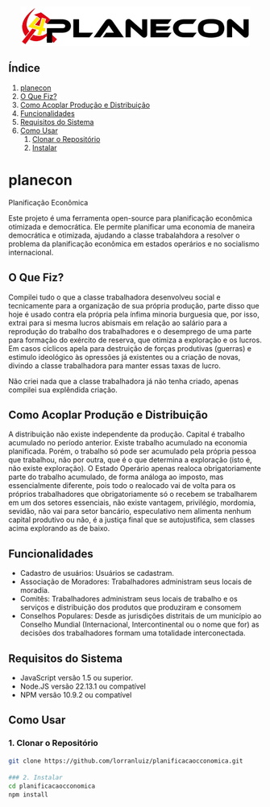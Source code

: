 <p align="center">
    <picture>
        <source srcset="./public/images/planEconLogoBranca1.png" media="(prefers-color-scheme: dark)">
        <img src="./public/images/planEconLogo1.png" alt="Planificação Econômica Logo">
    </picture>
</p>

## Índice
1. [planecon](#planecon)
2. [O Que Fiz?](#o-que-fiz)
3. [Como Acoplar Produção e Distribuição](#como-acoplar-produção-e-distribuição)
4. [Funcionalidades](#funcionalidades)
5. [Requisitos do Sistema](#requisitos-do-sistema)
6. [Como Usar](#como-usar)
    1. [Clonar o Repositório](#1-clonar-o-repositório)
    2. [Instalar](#2-instalar)


# planecon
Planificação Econômica

Este projeto é uma ferramenta open-source para planificação econômica otimizada e democrática. Ele permite planificar uma economia de maneira democrática e otimizada, ajudando a classe trabalahdora a resolver o problema da planificação econômica em estados operários e no socialismo internacional.

## O Que Fiz?
Compilei tudo o que a classe trabalhadora desenvolveu social e tecnicamente para a organização de sua própria produção, parte disso que hoje é usado contra ela própria pela ínfima minoria burguesia que, por isso, extrai para si mesma lucros abismais em relação ao salário para a reprodução do trabalho dos trabalhadores e o desemprego de uma parte para formação do exército de reserva, que otimiza a exploração e os lucros. Em casos cíclicos apela para destruição de forças produtivas (guerras) e estimulo ideológico às opressões já existentes ou a criação de novas, divindo a classe trabalhadora para manter essas taxas de lucro.

Não criei nada que a classe trabalhadora já não tenha criado, apenas compilei sua explêndida criação.

## Como Acoplar Produção e Distribuição
A distribuição não existe independente da produção.
Capital é trabalho acumulado no período anterior.
Existe trabalho acumulado na economia planificada.
Porém, o trabalho só pode ser acumulado pela própria pessoa que trabalhou, não por outra, que é o que determina a exploração (isto é, não existe exploração).
O Estado Operário apenas realoca obrigatoriamente parte do trabalho acumulado, de forma análoga ao imposto, mas essencialmente diferente, pois todo o realocado vai de volta para os próprios trabalhadores que obrigatoriamente só o recebem se trabalharem em um dos setores essenciais, não existe vantagem, privilégio, mordomia, sevidão, não vai para setor bancário, especulativo nem alimenta nenhum capital produtivo ou não, é a justiça final que se autojustifica, sem classes acima explorando as de baixo.

## Funcionalidades
- Cadastro de usuários: Usuários se cadastram.
- Associação de Moradores: Trabalhadores administram seus locais de moradia.
- Comitês: Trabalhadores administram seus locais de trabalho e os serviços e distribuição dos produtos que produziram e consomem
- Conselhos Populares: Desde as jurisdições distritais de um município ao Conselho Mundial (Internacional, Intercontinental ou o nome que for) as decisões dos trabalhadores formam uma totalidade interconectada.

## Requisitos do Sistema
- JavaScript versão 1.5 ou superior.
- Node.JS versão 22.13.1 ou compatível
- NPM versão 10.9.2 ou compatível

## Como Usar
### 1. Clonar o Repositório
```bash
git clone https://github.com/lorranluiz/planificacaocconomica.git

### 2. Instalar
cd planificacaocconomica
npm install


